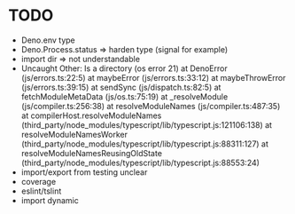 TODO
====
- Deno.env type
- Deno.Process.status => harden type (signal for example)
- import dir => not understandable
- Uncaught Other: Is a directory (os error 21)
    at DenoError (js/errors.ts:22:5)
    at maybeError (js/errors.ts:33:12)
    at maybeThrowError (js/errors.ts:39:15)
    at sendSync (js/dispatch.ts:82:5)
    at fetchModuleMetaData (js/os.ts:75:19)
    at _resolveModule (js/compiler.ts:256:38)
    at resolveModuleNames (js/compiler.ts:487:35)
    at compilerHost.resolveModuleNames (third_party/node_modules/typescript/lib/typescript.js:121106:138)
    at resolveModuleNamesWorker (third_party/node_modules/typescript/lib/typescript.js:88311:127)
    at resolveModuleNamesReusingOldState (third_party/node_modules/typescript/lib/typescript.js:88553:24)
- import/export from testing unclear
- coverage
- eslint/tslint
- import dynamic
